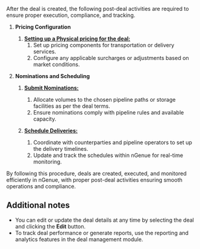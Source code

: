 After the deal is created, the following post-deal activities are required to ensure proper execution, compliance, and tracking.

1. **Pricing Configuration**</br>
    1. **[Setting up a Physical pricing for the deal:](../pricing/index.md)** 
        1. Set up pricing components for transportation or delivery services.
        1. Configure any applicable surcharges or adjustments based on market conditions.

2. **Nominations and Scheduling**
    1. **[Submit Nominations:](../etrm/nominations.md)**
        1. Allocate volumes to the chosen pipeline paths or storage facilities as per the deal terms.
        1. Ensure nominations comply with pipeline rules and available capacity.

    2. **[Schedule Deliveries:](../etrm/settlements.md)**
        1. Coordinate with counterparties and pipeline operators to set up the delivery timelines.
        2. Update and track the schedules within nGenue for real-time monitoring.

By following this procedure, deals are created, executed, and monitored efficiently in nGenue, with proper post-deal activities ensuring smooth operations and compliance.

## Additional notes

- You can edit or update the deal details at any time by selecting the deal and clicking the **Edit** button.
- To track deal performance or generate reports, use the reporting and analytics features in the deal management module.